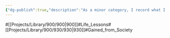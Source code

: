 ```yaml
---
{"dg-publish":true,"description":"As a minor category, I record what I've learned about things other than myself, especially from society","permalink":"/projects/library/900/930/930/","dgPassFrontmatter":true,"noteIcon":"0","created":"2024-04-05T17:08:06.002+09:00","updated":"2024-04-05T17:48:12.481+09:00"}
---
```


#[[Projects/Library/900/900\|900]]#Life_Lessons#[[Projects/Library/900/930/930\|930]]#Gained_from_Society
